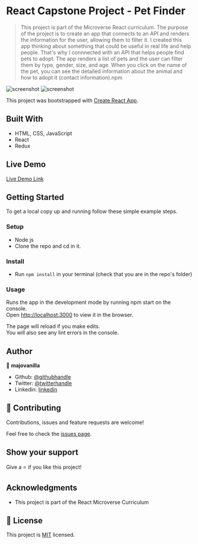 # React Capstone Project - Pet Finder

> This project is part of the Microverse React curriculum.
The purpose of the project is to create an app that connects to an API and renders the information for the user, allowing them to filter it.
I created this app thinking about something that could be useful in real life and help people.
That's why I connnected with an API that helps people find pets to adopt.
The app renders a list of pets and the user can filter them by type, gender, size, and age.
When you click on the name of the pet, you can see the detailed information about the animal and how to adopt it (contact information).npm

![screenshot](./images/sc1.png)
![screenshot](./images/sc1.png)

This project was bootstrapped with [Create React App](https://github.com/facebook/create-react-app).

## Built With

- HTML, CSS, JavaScript
- React
- Redux

## Live Demo

[Live Demo Link](https://pet-finder-react.netlify.app/)


## Getting Started

To get a local copy up and running follow these simple example steps.

### Setup

- Node js
- Clone the repo and cd in it.

### Install

- Run `npm install` in your terminal (check that you are in the repo's folder)

### Usage

Runs the app in the development mode by running npm start on the console.<br />
Open [http://localhost:3000](http://localhost:3000) to view it in the browser.

The page will reload if you make edits.<br />
You will also see any lint errors in the console.


## Author

👤 **majovanilla**

- Github: [@githubhandle](https://github.com/majovanilla)
- Twitter: [@twitterhandle](https://twitter.com/MajoVanilla)
- Linkedin: [linkedin](https://linkedin.com/majoreyesparroquin)



## 🤝 Contributing

Contributions, issues and feature requests are welcome!

Feel free to check the [issues page](issues/).

## Show your support

Give a ⭐️ if you like this project!

## Acknowledgments

- This project is part of the React Microverse Curriculum

## 📝 License

This project is [MIT](lic.url) licensed.
